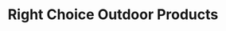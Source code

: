 ---
title: "Right Choice Outdoor Products"
url: /siloam-springs/right-choice-outdoor-products/
shop: groundskeeping
---